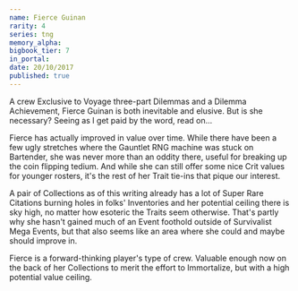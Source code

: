 ```yaml
---
name: Fierce Guinan
rarity: 4
series: tng
memory_alpha:
bigbook_tier: 7
in_portal:
date: 20/10/2017
published: true
---
```


A crew Exclusive to Voyage three-part Dilemmas and a Dilemma Achievement, Fierce Guinan is both inevitable and elusive. But is she necessary? Seeing as I get paid by the word, read on...

Fierce has actually improved in value over time. While there have been a few ugly stretches where the Gauntlet RNG machine was stuck on Bartender, she was never more than an oddity there, useful for breaking up the coin flipping tedium. And while she can still offer some nice Crit values for younger rosters, it's the rest of her Trait tie-ins that pique our interest.

A pair of Collections as of this writing already has a lot of Super Rare Citations burning holes in folks' Inventories and her potential ceiling there is sky high, no matter how esoteric the Traits seem otherwise. That's partly why she hasn't gained much of an Event foothold outside of Survivalist Mega Events, but that also seems like an area where she could and maybe should improve in.

Fierce is a forward-thinking player's type of crew. Valuable enough now on the back of her Collections to merit the effort to Immortalize, but with a high potential value ceiling.
